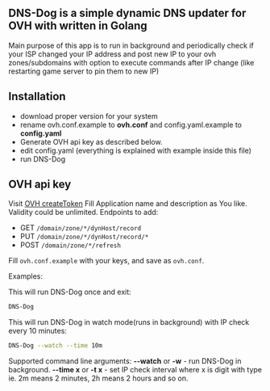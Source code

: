 ## DNS-Dog is a simple dynamic DNS updater for OVH with written in Golang

Main purpose of this app is to run in background and periodically check if your ISP changed your IP address and post new IP to your ovh zones/subdomains with option to execute commands after IP change (like restarting game server to pin them to new IP)

## Installation

 - download proper version for your system
 - rename ovh.conf.example to **ovh.conf** and config.yaml.example to **config.yaml**
 - Generate OVH api key as described below.
 - edit config.yaml (everything is explained with example inside this file)
 - run DNS-Dog

## OVH api key

Visit [OVH createToken](https://eu.api.ovh.com/createToken/)
Fill Application name and description as You like.
Validity could be unlimited.
Endpoints to add:

- GET `/domain/zone/*/dynHost/record`
- PUT `/domain/zone/*/dynHost/record/*`
- POST `/domain/zone/*/refresh`

Fill `ovh.conf.example` with your keys, and save as `ovh.conf`.
 
Examples:

This will run DNS-Dog once and exit:
```bash
DNS-Dog
```
This will run DNS-Dog in watch mode(runs in background) with IP check every 10 minutes:
```bash
DNS-Dog --watch --time 10m
```

Supported command line arguments:
**--watch** or **-w**     - run DNS-Dog in background.
**--time x** or **-t x**  - set IP check interval where x is digit with type ie. 2m means 2 minutes, 2h means 2 hours and so on.

